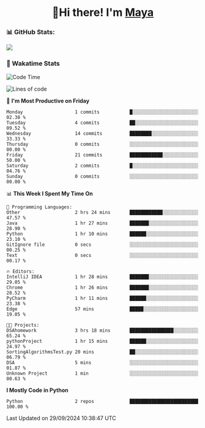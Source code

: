  <h1 align="center">👋Hi there! I'm <a href="https://liumyblog.cn">Maya</a></h1>

### 📊 GitHub Stats:
<p href="https://github.com/anuraghazra/github-readme-stats">
<img align="left" src="https://github-readme-stats.vercel.app/api?username=liumy-lay&show_icons=true&title_color=ffffff&icon_color=ffffff&text_color=ffffff&bg_color=D80835&hide_title=true" />
</p>
<br clear="left"/>

### 🚀 Wakatime Stats
<!--START_SECTION:waka-->
![Code Time](http://img.shields.io/badge/Code%20Time-102%20hrs%209%20mins-blue)

![Lines of code](https://img.shields.io/badge/From%20Hello%20World%20I%27ve%20Written-0%20lines%20of%20code-blue)

📅 **I'm Most Productive on Friday** 

```text
Monday                   1 commits           █░░░░░░░░░░░░░░░░░░░░░░░░   02.38 % 
Tuesday                  4 commits           ██░░░░░░░░░░░░░░░░░░░░░░░   09.52 % 
Wednesday                14 commits          ████████░░░░░░░░░░░░░░░░░   33.33 % 
Thursday                 0 commits           ░░░░░░░░░░░░░░░░░░░░░░░░░   00.00 % 
Friday                   21 commits          ████████████░░░░░░░░░░░░░   50.00 % 
Saturday                 2 commits           █░░░░░░░░░░░░░░░░░░░░░░░░   04.76 % 
Sunday                   0 commits           ░░░░░░░░░░░░░░░░░░░░░░░░░   00.00 % 
```


📊 **This Week I Spent My Time On** 

```text
💬 Programming Languages: 
Other                    2 hrs 24 mins       ████████████░░░░░░░░░░░░░   47.57 % 
Java                     1 hr 27 mins        ███████░░░░░░░░░░░░░░░░░░   28.90 % 
Python                   1 hr 10 mins        ██████░░░░░░░░░░░░░░░░░░░   23.10 % 
GitIgnore file           0 secs              ░░░░░░░░░░░░░░░░░░░░░░░░░   00.25 % 
Text                     0 secs              ░░░░░░░░░░░░░░░░░░░░░░░░░   00.17 % 

🔥 Editors: 
IntelliJ IDEA            1 hr 28 mins        ███████░░░░░░░░░░░░░░░░░░   29.05 % 
Chrome                   1 hr 26 mins        ███████░░░░░░░░░░░░░░░░░░   28.52 % 
PyCharm                  1 hr 11 mins        ██████░░░░░░░░░░░░░░░░░░░   23.38 % 
Edge                     57 mins             █████░░░░░░░░░░░░░░░░░░░░   19.05 % 

🐱‍💻 Projects: 
DSAhomework              3 hrs 18 mins       ████████████████░░░░░░░░░   65.24 % 
pythonProject            1 hr 15 mins        ██████░░░░░░░░░░░░░░░░░░░   24.97 % 
SortingAlgorithmsTest.py 20 mins             ██░░░░░░░░░░░░░░░░░░░░░░░   06.79 % 
DSA                      5 mins              ░░░░░░░░░░░░░░░░░░░░░░░░░   01.87 % 
Unknown Project          1 min               ░░░░░░░░░░░░░░░░░░░░░░░░░   00.63 % 
```

**I Mostly Code in Python** 

```text
Python                   2 repos             █████████████████████████   100.00 % 
```




 Last Updated on 29/09/2024 10:38:47 UTC
<!--END_SECTION:waka-->
